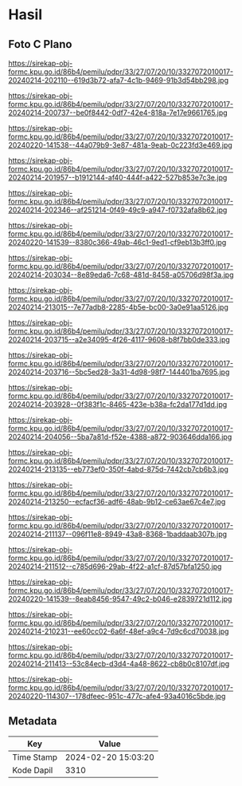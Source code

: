 # Hasil

## Foto C Plano

https://sirekap-obj-formc.kpu.go.id/86b4/pemilu/pdpr/33/27/07/20/10/3327072010017-20240214-202110--619d3b72-afa7-4c1b-9469-91b3d54bb298.jpg

https://sirekap-obj-formc.kpu.go.id/86b4/pemilu/pdpr/33/27/07/20/10/3327072010017-20240214-200737--be0f8442-0df7-42e4-818a-7e17e9661765.jpg

https://sirekap-obj-formc.kpu.go.id/86b4/pemilu/pdpr/33/27/07/20/10/3327072010017-20240220-141538--44a079b9-3e87-481a-9eab-0c223fd3e469.jpg

https://sirekap-obj-formc.kpu.go.id/86b4/pemilu/pdpr/33/27/07/20/10/3327072010017-20240214-201957--b1912144-af40-444f-a422-527b853e7c3e.jpg

https://sirekap-obj-formc.kpu.go.id/86b4/pemilu/pdpr/33/27/07/20/10/3327072010017-20240214-202346--af251214-0f49-49c9-a947-f0732afa8b62.jpg

https://sirekap-obj-formc.kpu.go.id/86b4/pemilu/pdpr/33/27/07/20/10/3327072010017-20240220-141539--8380c366-49ab-46c1-9ed1-cf9eb13b3ff0.jpg

https://sirekap-obj-formc.kpu.go.id/86b4/pemilu/pdpr/33/27/07/20/10/3327072010017-20240214-203034--8e89eda6-7c68-481d-8458-a05706d98f3a.jpg

https://sirekap-obj-formc.kpu.go.id/86b4/pemilu/pdpr/33/27/07/20/10/3327072010017-20240214-213015--7e77adb8-2285-4b5e-bc00-3a0e91aa5126.jpg

https://sirekap-obj-formc.kpu.go.id/86b4/pemilu/pdpr/33/27/07/20/10/3327072010017-20240214-203715--a2e34095-4f26-4117-9608-b8f7bb0de333.jpg

https://sirekap-obj-formc.kpu.go.id/86b4/pemilu/pdpr/33/27/07/20/10/3327072010017-20240214-203716--5bc5ed28-3a31-4d98-98f7-144401ba7695.jpg

https://sirekap-obj-formc.kpu.go.id/86b4/pemilu/pdpr/33/27/07/20/10/3327072010017-20240214-203928--0f383f1c-8465-423e-b38a-fc2da177d1dd.jpg

https://sirekap-obj-formc.kpu.go.id/86b4/pemilu/pdpr/33/27/07/20/10/3327072010017-20240214-204056--5ba7a81d-f52e-4388-a872-903646dda166.jpg

https://sirekap-obj-formc.kpu.go.id/86b4/pemilu/pdpr/33/27/07/20/10/3327072010017-20240214-213135--eb773ef0-350f-4abd-875d-7442cb7cb6b3.jpg

https://sirekap-obj-formc.kpu.go.id/86b4/pemilu/pdpr/33/27/07/20/10/3327072010017-20240214-213250--ecfacf36-adf6-48ab-9b12-ce63ae67c4e7.jpg

https://sirekap-obj-formc.kpu.go.id/86b4/pemilu/pdpr/33/27/07/20/10/3327072010017-20240214-211137--096f11e8-8949-43a8-8368-1baddaab307b.jpg

https://sirekap-obj-formc.kpu.go.id/86b4/pemilu/pdpr/33/27/07/20/10/3327072010017-20240214-211512--c785d696-29ab-4f22-a1cf-87d57bfa1250.jpg

https://sirekap-obj-formc.kpu.go.id/86b4/pemilu/pdpr/33/27/07/20/10/3327072010017-20240220-141539--8eab8456-9547-49c2-b046-e2839721d112.jpg

https://sirekap-obj-formc.kpu.go.id/86b4/pemilu/pdpr/33/27/07/20/10/3327072010017-20240214-210231--ee60cc02-6a6f-48ef-a9c4-7d9c6cd70038.jpg

https://sirekap-obj-formc.kpu.go.id/86b4/pemilu/pdpr/33/27/07/20/10/3327072010017-20240214-211413--53c84ecb-d3d4-4a48-8622-cb8b0c8107df.jpg

https://sirekap-obj-formc.kpu.go.id/86b4/pemilu/pdpr/33/27/07/20/10/3327072010017-20240220-114307--178dfeec-951c-477c-afe4-93a4016c5bde.jpg


## Metadata

| Key        | Value               |
| ---------- | ------------------- |
| Time Stamp | 2024-02-20 15:03:20 |
| Kode Dapil | 3310                |



